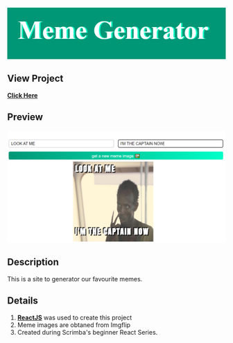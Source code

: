 ![final product](https://github.com/jamal474/meme-generator/blob/2ef056fa48ffd35f2183d964c8dc4a91cccb7d94/title-card.PNG)
## View Project
[**Click Here**](https://jamal474.github.io/meme-generator/)

## Preview
![final product](https://github.com/jamal474/meme-generator/blob/2ef056fa48ffd35f2183d964c8dc4a91cccb7d94/PREVIEW.PNG)

## Description
This is a site to generator our favourite memes.

## Details
1. [**ReactJS**](https://reactjs.org/) was used to create this project
2. Meme images are obtaned from Imgflip
3. Created during Scrimba's beginner React Series.


